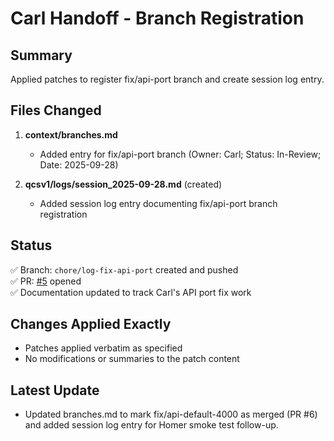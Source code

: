 # Carl Handoff - Branch Registration

## Summary
Applied patches to register fix/api-port branch and create session log entry.

## Files Changed
1. **context/branches.md**
   - Added entry for fix/api-port branch (Owner: Carl; Status: In-Review; Date: 2025-09-28)

2. **qcsv1/logs/session_2025-09-28.md** (created)
   - Added session log entry documenting fix/api-port branch registration

## Status
✅ Branch: `chore/log-fix-api-port` created and pushed  
✅ PR: [#5](https://github.com/twgallo13/QCSv1/pull/5) opened  
✅ Documentation updated to track Carl's API port fix work  

## Changes Applied Exactly
- Patches applied verbatim as specified
- No modifications or summaries to the patch content

## Latest Update
- Updated branches.md to mark fix/api-default-4000 as merged (PR #6) and added session log entry for Homer smoke test follow-up.